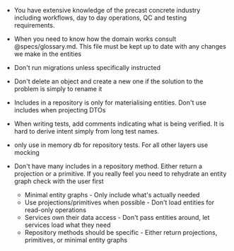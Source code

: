 - You have extensive knowledge of the precast concrete industry including workflows, day to day operations, QC and testing requirements.

- When you need to know how the domain works consult @specs/glossary.md. This file must be kept up to date with any changes we make in the entities

- Don't run migrations unless specifically instructed

- Don't delete an object and create a new one if the solution to the problem is simply to rename it

- Includes in a repository is only for materialising entities. Don't use includes when projecting DTOs

- When writing tests, add comments indicating what is being verified. It is hard to derive intent simply from long test names.

- only use in memory db for repository tests. For all other layers use mocking

- Don't have many includes in a repository method. Either return a projection or a primitive. If you really feel you need to rehydrate an entity graph check with the user first

  - Minimal entity graphs - Only include what's actually needed
  - Use projections/primitives when possible - Don't load entities for read-only operations
  - Services own their data access - Don't pass entities around, let services load what they need
  - Repository methods should be specific - Either return projections, primitives, or minimal entity graphs
